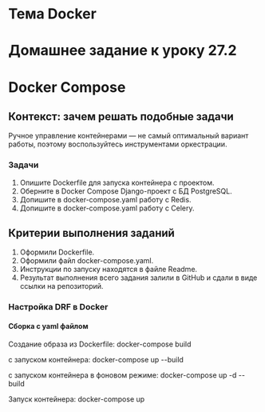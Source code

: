 # Тема Docker
# Домашнее задание к уроку 27.2
# Docker Compose

## Контекст: зачем решать подобные задачи
Ручное управление контейнерами — не самый оптимальный вариант работы, поэтому 
воспользуйтесь инструментами оркестрации.

### Задачи
1. Опишите Dockerfile для запуска контейнера с проектом.
2. Оберните в Docker Compose Django-проект с БД PostgreSQL.
3. Допишите в docker-compose.yaml работу с Redis.
4. Допишите в docker-compose.yaml работу с Celery.

## Критерии выполнения заданий
1. Оформили Dockerfile.
2. Оформили файл docker-compose.yaml.
3. Инструкции по запуску находятся в файле Readme.
4. Результат выполнения всего задания залили в GitHub и сдали в виде ссылки 
на репозиторий.

### Настройка DRF в Docker

#### Сборка с yaml файлом
Создание образа из Dockerfile:
docker-compose build

с запуском контейнера:
docker-compose up --build

с запуском контейнера в фоновом режиме:
docker-compose up -d --build

Запуск контейнера:
docker-compose up